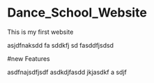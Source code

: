 # Dance_School_Website
This is my first website 

asjdfnaksdd fa sddkfj sd fasddfjsdsd


#new Features 

asdfnajsdfjsdf asdkdjfasdd jkjasdkf a sdjf
